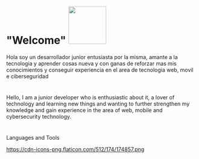  # "Welcome" <img src="https://media4.giphy.com/media/65ATXZgKw9tKnJua1B/giphy.gif?cid=790b761117698cbe22d9817f75a804003a144b464dc45202&rid=giphy.gif&ct=g" width="100px">

Hola soy un desarrollador junior entusiasta por la misma, amante a la tecnologia y aprender cosas nueva y con ganas de reforzar mas mis conocimientos y conseguir experiencia en el area de tecnologia web, movil e ciberseguridad
#
Hello, I am a junior developer who is enthusiastic about it, a lover of technology and learning new things and wanting to further strengthen my knowledge and gain experience in the area of web, mobile and cybersecurity technology.

#
Languages and Tools

https://cdn-icons-png.flaticon.com/512/174/174857.png

